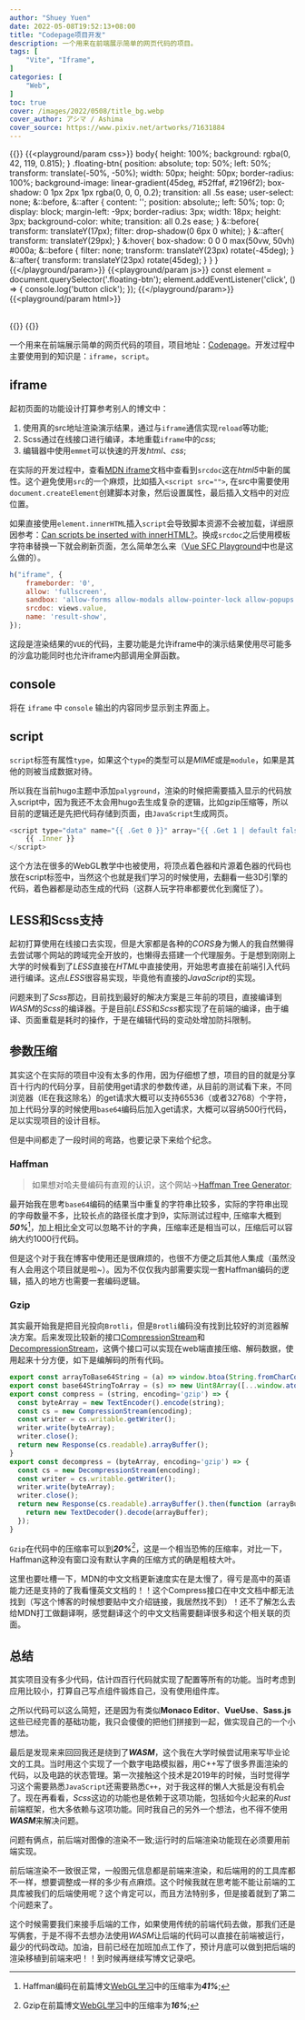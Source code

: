 ```yaml
---
author: "Shuey Yuen"
date: 2022-05-08T19:52:13+08:00
title: "Codepage项目开发"
description: 一个用来在前端展示简单的网页代码的项目。
tags: [
    "Vite", "Iframe",
]
categories: [
    "Web",
]
toc: true
cover: /images/2022/0508/title_bg.webp
cover_author: アシマ / Ashima
cover_source: https://www.pixiv.net/artworks/71631884
---
```


{{<playground id="render-example" theme="dark" tab="result" processor="less" >}}
{{<playground/param css>}}
body{
    height: 100%;
    background: rgba(0, 42, 119, 0.815);
}
.floating-btn{
    position: absolute;
    top: 50%;
    left: 50%;
    transform: translate(-50%, -50%);
    width: 50px;
    height: 50px;
    border-radius: 100%;
    background-image: linear-gradient(45deg, #52ffaf, #2196f2);
    box-shadow: 0 1px 2px 1px rgba(0, 0, 0, 0.2);
    transition: all .5s ease;
    user-select: none;
    &::before, &::after {
        content: '';
        position: absolute;;
        left: 50%;
        top: 0;
        display: block;
        margin-left: -9px;
        border-radius: 3px;
        width: 18px;
        height: 3px;
        background-color: white;
        transition: all 0.2s ease;
    }
    &::before{
        transform: translateY(17px);
        filter: drop-shadow(0 6px 0 white);
    }
    &::after{
        transform: translateY(29px);
    }
    &:hover{
        box-shadow: 0 0 0 max(50vw, 50vh) #000a;
        &::before {
            filter: none;
            transform: translateY(23px) rotate(-45deg);
        }
        &::after{
            transform: translateY(23px) rotate(45deg);
        }
    }
}
{{</playground/param>}}
{{<playground/param js>}}
const element = document.querySelector('.floating-btn');
element.addEventListener('click', () => {
    console.log('button click');
});
{{</playground/param>}}
{{<playground/param html>}}
<div class="floating-btn">&emsp;</div>
{{</playground/param>}}
{{</playground>}}


一个用来在前端展示简单的网页代码的项目，项目地址：[Codepage](https://github.com/ShueyYuen/codepage)。开发过程中主要使用到的知识是：`iframe`，`script`。

## iframe

起初页面的功能设计打算参考别人的博文中：

1. 使用真的src地址渲染演示结果，通过与`iframe`通信实现`reload`等功能;
2. Scss通过在线接口进行编译，本地重载`iframe`中的*css*;
3. 编辑器中使用`emmet`可以快速的开发*html*、*css*;

在实际的开发过程中，查看[MDN iframe](https://developer.mozilla.org/zh-CN/docs/Web/HTML/Element/iframe)文档中查看到`srcdoc`这在*html5*中新的属性。这个避免使用`src`的一个麻烦，比如插入`<script src="">`, 在src中需要使用`document.createElement`创建脚本对象，然后设置属性，最后插入文档中的对应位置。

如果直接使用`element.innerHTML`插入`script`会导致脚本资源不会被加载，详细原因参考：[Can scripts be inserted with innerHTML?](https://stackoverflow.com/questions/1197575/can-scripts-be-inserted-with-innerhtml)。换成`srcdoc`之后使用模板字符串替换一下就会刷新页面，怎么简单怎么来（[Vue SFC Playground](https://sfc.vuejs.org/)中也是这么做的）。

```javascript
h("iframe", {
    frameborder: '0',
    allow: 'fullscreen',
    sandbox: 'allow-forms allow-modals allow-pointer-lock allow-popups allow-same-origin allow-scripts allow-top-navigation-by-user-activation',
    srcdoc: views.value,
    name: 'result-show',
});
```

这段是渲染结果的`VUE`的代码，主要功能是允许iframe中的演示结果使用尽可能多的沙盒功能同时也允许iframe内部调用全屏函数。

## console

将在 `iframe` 中 `console` 输出的内容同步显示到主界面上。

## script

`script`标签有属性`type`，如果这个`type`的类型可以是*MIME*或是`module`，如果是其他的则被当成数据对待。

所以我在当前hugo主题中添加`palyground`，渲染的时候把需要插入显示的代码放入script中，因为我还不太会用hugo去生成复杂的逻辑，比如gzip压缩等，所以目前的逻辑还是先把代码存储到页面，由`JavaScript`生成网页。

```javascript
<script type="data" name="{{ .Get 0 }}" array="{{ .Get 1 | default false }}">
    {{ .Inner }}
</script>
```

这个方法在很多的WebGL教学中也被使用，将顶点着色器和片源着色器的代码也放在script标签中，当然这个也就是我们学习的时候使用，去翻看一些3D引擎的代码，着色器都是动态生成的代码（这群人玩字符串都要优化到魔怔了）。

## LESS和Scss支持

起初打算使用在线接口去实现，但是大家都是各种的*CORS*身为懒人的我自然懒得去尝试哪个网站的跨域完全开放的，也懒得去搭建一个代理服务。于是想到刚刚上大学的时候看到了*LESS*直接在*HTML*中直接使用，开始思考直接在前端引入代码进行编译。这点*LESS*很容易实现，毕竟他有直接的*JavaScript*的实现。

问题来到了*Scss*那边，目前找到最好的解决方案是三年前的项目，直接编译到*WASM*的*Scss*的编译器。于是目前*LESS*和*Scss*都实现了在前端的编译，由于编译、页面重载是耗时的操作，于是在编辑代码的变动处增加防抖限制。

## 参数压缩

其实这个在实际的项目中没有太多的作用，因为仔细想了想，项目的目的就是分享百十行内的代码分享，目前使用get请求的参数传递，从目前的测试看下来，不同浏览器（IE在我这除名）的get请求大概可以支持65536（或者32768）个字符，加上代码分享的时候使用`base64`编码后加入get请求，大概可以容纳500行代码，足以实现项目的设计目标。

但是中间都走了一段时间的弯路，也要记录下来给个纪念。

### Haffman

> 如果想对哈夫曼编码有直观的认识，这个网站->[Haffman Tree Generator](https://huffman.ooz.ie/);


最开始我在思考`base64`编码的结果当中重复的字符串比较多，实际的字符串出现的字母数量不多，比较长点的路径长度才到9，实际测试过程中, 压缩率大概到***50%***[^haffman]，加上相比全文可以忽略不计的字典，压缩率还是相当可以，压缩后可以容纳大约1000行代码。

但是这个对于我在博客中使用还是很麻烦的，也很不方便之后其他人集成（虽然没有人会用这个项目就是啦~）。因为不仅仅我内部需要实现一套Haffman编码的逻辑，插入的地方也需要一套编码逻辑。

### Gzip

其实最开始我是把目光投向`Brotli`，但是`Brotli`编码没有找到比较好的浏览器解决方案。后来发现比较新的接口[CompressionStream](https://developer.mozilla.org/en-US/docs/Web/API/CompressionStream)和[DecompressionStream](https://developer.mozilla.org/en-US/docs/Web/API/DecompressionStream)，这俩个接口可以实现在web端直接压缩、解码数据，使用起来十分方便，如下是编解码的所有代码。

```javascript
export const arrayToBase64String = (a) => window.btoa(String.fromCharCode(...new Uint8Array(a)));
export const base64StringToArray = (s) => new Uint8Array([...window.atob(s)].map(char => char.charCodeAt(0)));
export const compress = (string, encoding='gzip') => {
  const byteArray = new TextEncoder().encode(string);
  const cs = new CompressionStream(encoding);
  const writer = cs.writable.getWriter();
  writer.write(byteArray);
  writer.close();
  return new Response(cs.readable).arrayBuffer();
}
export const decompress = (byteArray, encoding='gzip') => {
  const cs = new DecompressionStream(encoding);
  const writer = cs.writable.getWriter();
  writer.write(byteArray);
  writer.close();
  return new Response(cs.readable).arrayBuffer().then(function (arrayBuffer) {
    return new TextDecoder().decode(arrayBuffer);
  });
}
```

`Gzip`在代码中的压缩率可以到***20%***[^rate]，这是一个相当恐怖的压缩率，对比一下，Haffman这种没有窗口没有默认字典的压缩方式的确是粗枝大叶。

这里也要吐槽一下，MDN的中文文档更新速度实在是太慢了，得亏是高中的英语能力还是支持的了我看懂英文文档的！！这个Compress接口在中文文档中都无法找到（写这个博客的时候想要贴中文介绍链接，我居然找不到）！还不了解怎么去给MDN打工做翻译啊，感觉翻译这个的中文文档需要翻译很多和这个相关联的页面。

## 总结

其实项目没有多少代码，估计四百行代码就实现了配置等所有的功能。当时考虑到应用比较小，打算自己写点组件锻炼自己，没有使用组件库。

之所以代码可以这么简短，还是因为有类似**Monaco Editor**、**VueUse**、**Sass.js**这些已经完善的基础功能，我只会傻傻的把他们拼接到一起，做实现自己的一个小想法。

最后是发现来来回回我还是绕到了***WASM***，这个我在大学时候尝试用来写毕业论文的工具。当时用这个实现了一个数字电路模拟器，用C++写了很多界面渲染的代码，以及电路的状态管理。第一次接触这个技术是2019年的时候，当时觉得学习这个需要熟悉`JavaScript`还需要熟悉`C++`，对于我这样的懒人大抵是没有机会了。现在再看看，*Scss*这边的功能也是依赖于这项功能，包括如今火起来的*Rust*前端框架，也大多依赖与这项功能。同时我自己的另外一个想法，也不得不使用***WASM***来解决问题。

问题有俩点，前后端对图像的渲染不一致;运行时的后端渲染功能现在必须要用前端实现。

前后端渲染不一致很正常，一般图元信息都是前端来渲染，和后端用的的工具库都不一样，想要调整成一样的多少有点麻烦。这个时候我就在思考能不能让前端的工具库被我们的后端使用呢？这个肯定可以，而且方法特别多，但是接着就到了第二个问题来了。

这个时候需要我们来接手后端的工作，如果使用传统的前端代码去做，那我们还是写俩套，于是不得不去想办法使用*WASM*让后端的代码可以直接在前端被运行，最少的代码改动。加油，目前已经在加班加点工作了，预计月底可以做到把后端的渲染移植到前端来吧！！到时候再继续写博文记录吧。

[^haffman]: Haffman编码在前篇博文[WebGL学习](https://www.shuey.fun/post/20220425-webgl-learn/)中的压缩率为***41%***;
[^rate]: Gzip在前篇博文[WebGL学习](https://www.shuey.fun/post/20220425-webgl-learn/)中的压缩率为***16%***;
